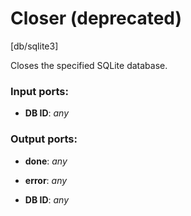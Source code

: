 # Closer (deprecated)

[db/sqlite3]

Closes the specified SQLite database.

### Input ports:

* __DB ID__: _any_



### Output ports:

* __done__: _any_



* __error__: _any_



* __DB ID__: _any_



